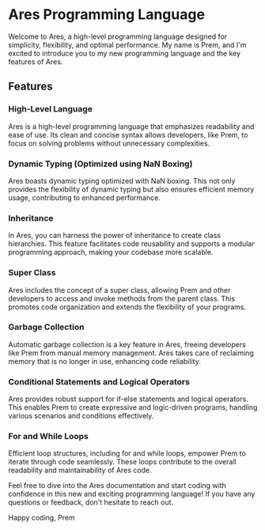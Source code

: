 # Ares Programming Language

Welcome to Ares, a high-level programming language designed for simplicity, flexibility, and optimal performance. My name is Prem, and I'm excited to introduce you to my new programming language and the key features of Ares.

## Features

### High-Level Language

Ares is a high-level programming language that emphasizes readability and ease of use. Its clean and concise syntax allows developers, like Prem, to focus on solving problems without unnecessary complexities.

### Dynamic Typing (Optimized using NaN Boxing)

Ares boasts dynamic typing optimized with NaN boxing. This not only provides the flexibility of dynamic typing but also ensures efficient memory usage, contributing to enhanced performance.

### Inheritance

In Ares, you can harness the power of inheritance to create class hierarchies. This feature facilitates code reusability and supports a modular programming approach, making your codebase more scalable.

### Super Class

Ares includes the concept of a super class, allowing Prem and other developers to access and invoke methods from the parent class. This promotes code organization and extends the flexibility of your programs.

### Garbage Collection

Automatic garbage collection is a key feature in Ares, freeing developers like Prem from manual memory management. Ares takes care of reclaiming memory that is no longer in use, enhancing code reliability.

### Conditional Statements and Logical Operators

Ares provides robust support for if-else statements and logical operators. This enables Prem to create expressive and logic-driven programs, handling various scenarios and conditions effectively.

### For and While Loops

Efficient loop structures, including for and while loops, empower Prem to iterate through code seamlessly. These loops contribute to the overall readability and maintainability of Ares code.

Feel free to dive into the Ares documentation and start coding with confidence in this new and exciting programming language! If you have any questions or feedback, don't hesitate to reach out.

Happy coding,
Prem
